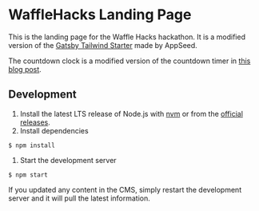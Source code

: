 # WaffleHacks Landing Page

This is the landing page for the Waffle Hacks hackathon.
It is a modified version of the [Gatsby Tailwind Starter](https://github.com/app-generator/gatsbyjs-starter-tailwindplay) made by AppSeed.

The countdown clock is a modified version of the countdown timer in [this blog post](https://www.florin-pop.com/blog/2019/05/countdown-built-with-react/).


## Development
1. Install the latest LTS release of Node.js with [nvm](https://github.com/nvm-sh/nvm) or from the [official releases](https://nodejs.org/en/).
1. Install dependencies
```shell
$ npm install
```
1. Start the development server
```shell
$ npm start
```

If you updated any content in the CMS, simply restart the development server and it will pull the latest information.
